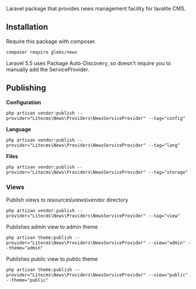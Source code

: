 Laravel package that provides news management facility for lavalite CMS.

## Installation

Require this package with composer. 

    composer require glebs/news

Laravel 5.5 uses Package Auto-Discovery, so doesn't require you to manually add the ServiceProvider.


## Publishing

**Configuration**

    php artisan vendor:publish --provider="Litecms\News\Providers\NewsServiceProvider" --tag="config"

**Language**

    php artisan vendor:publish --provider="Litecms\News\Providers\NewsServiceProvider" --tag="lang"

**Files**

    php artisan vendor:publish --provider="Litecms\News\Providers\NewsServiceProvider" --tag="storage"

### Views

Publish views to resources\views\vendor directory

    php artisan vendor:publish --provider="Litecms\News\Providers\NewsServiceProvider" --tag="view"

Publishes admin view to admin theme

    php artisan theme:publish --provider="Litecms\News\Providers\NewsServiceProvider" --view="admin" --theme="admin"

Publishes public view to public theme

    php artisan theme:publish --provider="Litecms\News\Providers\NewsServiceProvider" --view="public" --theme="public"
